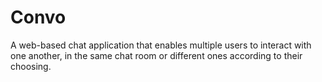 # Convo
 A web-based chat application that enables multiple users to interact with one another, in the same chat room or different ones according to their choosing.
